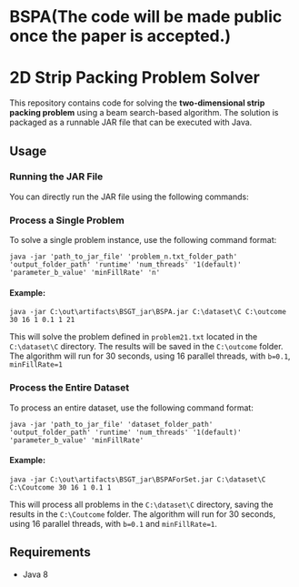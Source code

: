 # BSPA(The code will be made public once the paper is accepted.)

# 2D Strip Packing Problem Solver

This repository contains code for solving the **two-dimensional strip packing problem** using a beam search-based algorithm. The solution is packaged as a runnable JAR file that can be executed with Java.

## Usage

### Running the JAR File

You can directly run the JAR file using the following commands:

### Process a Single Problem

To solve a single problem instance, use the following command format:

`java -jar 'path_to_jar_file' 'problem_n.txt_folder_path' 'output_folder_path' 'runtime' 'num_threads' '1(default)' 'parameter_b_value' 'minFillRate' 'n'`

#### Example:
`java -jar C:\out\artifacts\BSGT_jar\BSPA.jar C:\dataset\C C:\outcome 30 16 1 0.1 1 21`

This will solve the problem defined in `problem21.txt` located in the `C:\dataset\C` directory. The results will be saved in the `C:\outcome` folder. The algorithm will run for 30 seconds, using 16 parallel threads, with `b=0.1`, `minFillRate=1`

### Process the Entire Dataset

To process an entire dataset, use the following command format:

`java -jar 'path_to_jar_file' 'dataset_folder_path' 'output_folder_path' 'runtime' 'num_threads' '1(default)' 'parameter_b_value' 'minFillRate'`

#### Example:

`java -jar C:\out\artifacts\BSGT_jar\BSPAForSet.jar C:\dataset\C C:\Coutcome 30 16 1 0.1 1`

This will process all problems in the `C:\dataset\C` directory, saving the results in the `C:\Coutcome` folder. The algorithm will run for 30 seconds, using 16 parallel threads, with `b=0.1` and `minFillRate=1`.

## Requirements

- Java 8 

